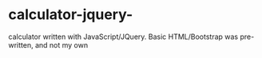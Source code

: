# calculator-jquery-
calculator written with JavaScript/JQuery. Basic HTML/Bootstrap was pre-written, and not my own
